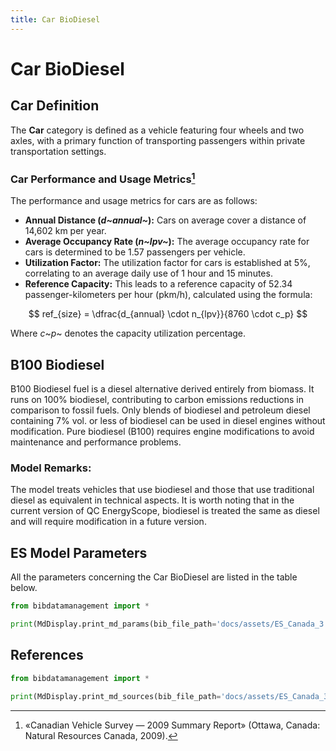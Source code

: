 ```yaml
---
title: Car BioDiesel
---
```


# Car BioDiesel

## Car Definition

The **Car** category is defined as a vehicle featuring four wheels and
two axles, with a primary function of transporting passengers within
private transportation settings.

### Car Performance and Usage Metrics[^1]

The performance and usage metrics for cars are as follows:

- **Annual Distance (*d~annual~*):** Cars on
  average cover a distance of 14,602 km per year.
- **Average Occupancy Rate (*n~lpv~*):** The average
  occupancy rate for cars is determined to be 1.57 passengers per
  vehicle.
- **Utilization Factor:** The utilization factor for cars is
  established at 5%, correlating to an average daily use of 1 hour and
  15 minutes.
- **Reference Capacity:** This leads to a reference capacity of 52.34
  passenger-kilometers per hour (pkm/h), calculated using the formula:

$$
ref_{size} = \dfrac{d_{annual} \cdot n_{lpv}}{8760 \cdot c_p}
$$

Where *c*~*p*~ denotes the capacity utilization percentage.

[^1]: «Canadian Vehicle Survey — 2009 Summary Report» (Ottawa, Canada:
Natural Resources Canada, 2009).

## B100 Biodiesel

B100 Biodiesel fuel is a diesel alternative derived entirely from
biomass. It runs on 100% biodiesel, contributing to carbon emissions
reductions in comparison to fossil fuels. Only blends of biodiesel and
petroleum diesel containing 7% vol. or less of biodiesel can be used in
diesel engines without modification. Pure biodiesel (B100) requires
engine modifications to avoid maintenance and performance problems.

### Model Remarks:

The model treats vehicles that use biodiesel and those that use
traditional diesel as equivalent in technical aspects. It is worth
noting that in the current version of QC EnergyScope, biodiesel is
treated the same as diesel and will require modification in a future
version.

## ES Model Parameters

All the parameters concerning the Car BioDiesel are listed in the table
below.

```python exec="on"
from bibdatamanagement import *

print(MdDisplay.print_md_params(bib_file_path='docs/assets/ES_Canada_3.bib', filter_entry='CAR_BIODIESEL_B100'))
```

## References

```python exec="on"
from bibdatamanagement import *

print(MdDisplay.print_md_sources(bib_file_path='docs/assets/ES_Canada_3.bib', filter_entry='CAR_BIODIESEL_B100'))
```
